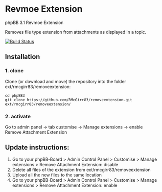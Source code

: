 Revmoe Extension
===============

phpBB 3.1 Revmoe Extension

Removes file type extension from attachments as displayed in a topic.

[![Build Status](https://travis-ci.org/RMcGirr83/removeextension.svg?branch=master)](https://travis-ci.org/RMcGirr83/removeextension)

## Installation

### 1. clone
Clone (or download and move) the repository into the folder ext/rmcgirr83/removeextension:

```
cd phpBB3
git clone https://github.com/RMcGirr83/removeextension.git ext/rmcgirr83/removeextension/
```

### 2. activate
Go to admin panel -> tab customise -> Manage extensions -> enable Remove Attachment Extension


## Update instructions:
1. Go to your phpBB-Board > Admin Control Panel > Customise > Manage extensions > Remove Attachment Extension: disable
2. Delete all files of the extension from ext/rmcgirr83/removeextension
3. Upload all the new files to the same location
4. Go to your phpBB-Board > Admin Control Panel > Customise > Manage extensions > Remove Attachment Extension: enable